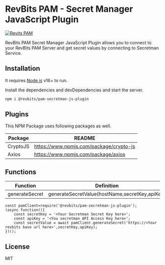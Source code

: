 # RevBits PAM - Secret Manager JavaScript Plugin 
[![Revits PAM](https://www.revbits.com/image/product/pam/Revbits-Privileged-Access-Management.png)](https://www.revbits.com/products/revbits-privileged-access-management)

RevBits PAM Secret Manager JavaScript Plugin allows you to connect to your RevBits PAM Server and get secret values by connecting to Secretman Service.

## Installation

It requires [Node.js](https://nodejs.org/) v16+ to run.

Install the dependencies and devDependencies and start the server.

```sh
npm i @revbits/pam-secretman-js-plugin
```

## Plugins

This NPM Package uses following packages as well.

| Package | README |
| ------ | ------ |
| CryptoJS | https://www.npmjs.com/package/crypto-js |
| Axios | https://www.npmjs.com/package/axios |

## Functions

| Function | Definition |
| ------ | ------ |
| generateSecret | generateSecretValue(hostName,secretKey,apiKey) |

```
const pamClient=require('@revbits/pam-secretman-js-plugin');
(async function(){
    const secretKey = '<Your Secretman Secret Key here>';
    const apiKey = '<You secretman API Access Key here>';
    const secretValue = await pamClient.generateSecret('https://<Your revbits base url here>',secretKey,apiKey);
})();
```

## License

MIT
